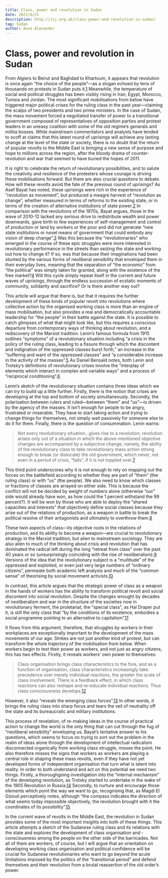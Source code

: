 ```yaml
---
title: Class, power and revolution in Sudan
date: 2021/6/21
description: http://isj.org.uk/class-power-and-revolution-in-sudan/
tag: Sudan
author: Anne Alexander
---
```


# Class, power and revolution in Sudan

From Algiers to Beirut and Baghdad to Khartoum, it appears that revolution is once again “the choice of the people”—as a slogan echoed by tens of thousands on protests in Sudan puts it.[1](http://isj.org.uk/class-power-and-revolution-in-sudan/#footnote-10080-1) Meanwhile, the temperature of social and political struggles has been visibly rising in Iran, Egypt, Morocco, Tunisia and Jordan. The most significant mobilisations from below have triggered major political crises for the ruling class in the past year—claiming the scalps of two presidents and two prime ministers. In the case of Sudan, the mass movement forced a negotiated transfer of power to a transitional government composed of representatives of opposition parties and protest leaders in an uneasy coalition with some of the old regime’s generals and militia bosses. While mainstream commentators and analysts have tended to scoff at claims that this latest round of uprisings will achieve any lasting change at the level of the state or society, there is no doubt that the return of popular revolts to the Middle East is bringing a new sense of purpose and hope to millions across the region, after the bloody drama of counter-revolution and war that seemed to have buried the hopes of 2011.

It is right to celebrate the return of revolutionary possibilities, and to salute the creativity and resilience of the protesters whose courage is driving these mobilisations forward. But there are also crucial questions to debate. How will these revolts avoid the fate of the previous round of uprisings? As Asef Bayat has noted, these uprisings were rich in the experience of “revolution as movement”, but produced a meagre harvest of “revolution as change”, whether measured in terms of reforms to the existing state, or in terms of the creation of alternative institutions of state power.[2](http://isj.org.uk/class-power-and-revolution-in-sudan/#footnote-10080-2) In comparison with the revolutions of the 1970s, Bayat argues, those in the wave of 2010-12 lacked any serious drive to redistribute wealth and power downwards, gave birth to few experiences of self-management and control of production or land by workers or the poor and did not generate “new state institutions or novel means of government that could embody any vision of deep change”.[3](http://isj.org.uk/class-power-and-revolution-in-sudan/#footnote-10080-3) Was this because the “revolutionaries” who emerged in the course of these epic struggles were more interested in revolutionary performance in the streets than seizing the state and working out how to change it? If so, was that because their imaginations had been stunted by the various forms of neoliberal sensibility that enveloped them in their everyday lives, meaning that the separation of “the economic” from “the political” was simply taken for granted, along with the existence of the free market?[4](http://isj.org.uk/class-power-and-revolution-in-sudan/#footnote-10080-4) Will this cycle simply repeat itself in the current and future waves of uprisings, through the endless succession of ecstatic moments of community, solidarity and sacrifice? Or is there another way out?

This article will argue that there is, but that it requires the further development of these kinds of popular revolt into revolutions where collective action by the organised working class is more than an engine of mass mobilisation, but also provides a real and democratically accountable leadership for “the people” in their battle against the state. It is possible to catch glimpses of what that might look like, but this requires a conscious departure from contemporary ways of thinking about revolution, and a rediscovery of the Marxist tradition. Lenin’s famous formula from 1915 outlines “symptoms” of a revolutionary situation including “a crisis in the policy of the ruling class, leading to a fissure through which the discontent and indignation of the oppressed classes burst forth,” an increase in the “suffering and want of the oppressed classes” and “a considerable increase in the activity of the masses”.[5](http://isj.org.uk/class-power-and-revolution-in-sudan/#footnote-10080-5) As Daniel Bensaïd notes, both Lenin and Trotsky’s definitions of revolutionary crises involve the “interplay of elements which interact in complex and variable ways” and a process of “reciprocal conditioning”.[6](http://isj.org.uk/class-power-and-revolution-in-sudan/#footnote-10080-6)

Lenin’s sketch of the revolutionary situation contains three ideas which we can try to build up a little further. Firstly, there is the notion that crises are developing at the top and bottom of society simultaneously. Secondly, the polarisation between rulers and ruled—between “them” and “us”—is driven by the agency of the masses. It isn’t enough for people to be angry, frustrated or miserable. They have to start taking action and trying to change things for themselves, not simply wait passively for someone else to do it for them. Finally, there is the question of consummation. Lenin warns:

> Not every revolutionary situation…gives rise to a revolution; revolution arises only out of a situation in which the above-mentioned objective changes are accompanied by a subjective change, namely, the ability of the revolutionary class to take revolutionary mass action strong enough to break (or dislocate) the old government, which never, not even in a period of crisis, “falls”, if it is not toppled over.[7](http://isj.org.uk/class-power-and-revolution-in-sudan/#footnote-10080-7)

This third point underscores why it is not enough to rely on mapping out the forces on the battlefield according to whether they are part of “them” (the ruling class) or with “us” (the people). We also need to know which classes or fractions of classes are arrayed on either side. This is because the conflict will not be decided by weight of numbers alone (otherwise “our” side would already have won, as how could the 1 percent withstand the 99 percent?). It will be won by those who are able to deploy the “shared capacities and interests” that objectively define social classes because they arise out of the relations of production, as a weapon in battle to break the political resolve of their antagonists and ultimately to overthrow them.[8](http://isj.org.uk/class-power-and-revolution-in-sudan/#footnote-10080-8)

These twin aspects of class—its objective roots in the relations of production, and its ability to become a weapon—are crucial to revolutionary strategy in the Marxist tradition, but alien to mainstream sociology. They are also alien to much of the thinking about crisis and revolution that has dominated the radical left during the long “retreat from class” over the past 40 years or so (unsurprisingly coinciding with the rise of neoliberalism).[9](http://isj.org.uk/class-power-and-revolution-in-sudan/#footnote-10080-9) Versions of the idea that the revolutionary subject is a “multitude” of the oppressed and exploited, or even just very large numbers of “ordinary citizens”, permeate both academic left analysis and much of the “common sense” of theorising by social movement activists.[10](http://isj.org.uk/class-power-and-revolution-in-sudan/#footnote-10080-10)

In contrast, this article argues that the strategic power of class as a weapon in the hands of workers has the ability to transform political revolt and social discontent into social revolution. Despite the changes wrought by decades of neoliberalism and war in the structure of the societies now in revolutionary ferment, the proletariat, the “special class”, as Hal Draper put it, is still the only class that “by the conditions of its existence, embodies a social programme pointing to an alternative to capitalism”.[11](http://isj.org.uk/class-power-and-revolution-in-sudan/#footnote-10080-11)

It flows from this argument, therefore, that struggles by workers in their workplaces are exceptionally important to the development of the mass movements of our age. Strikes are not just another kind of protest, but can transform the whole trajectory of the mobilisation from below. When workers begin to test their power as workers, and not just as angry citizens, this has two effects. Firstly, it reveals workers’ own power to themselves:

> Class organisation brings class characteristics to the fore, and as a function of organisation, class characteristics increasingly take precedence over merely individual reactions, the greater the scale of class involvement. There is a feedback effect, in which class reactions can also reshape and re-educate individual reactions. Thus class consciousness develops.[12](http://isj.org.uk/class-power-and-revolution-in-sudan/#footnote-10080-12)

However, it also “reveals the emerging class forces”.[13](http://isj.org.uk/class-power-and-revolution-in-sudan/#footnote-10080-13) In other words, it brings the ruling class into sharp focus and tears the veil of neutrality off the state and its bureaucratic and military institutions.

This process of revelation, of re-making ideas in the course of practical action to change the world is the only thing that can cut through the fug of “neoliberal sensibility” enveloping us. Bayat’s tentative answer to his questions, which seems to focus on trying to sort out the problem in the realm of ideas alone through the development of intellectual radicalism disconnected organically from working class struggle, misses the point. He also therefore misses the signs that workers as workers are playing a central role in shaping these mass revolts, even if they have not yet developed forms of independent organisation that turn what is latent into reality. In order to both understand and act on this potential we need two things. Firstly, a thoroughgoing investigation into the “internal mechanism” of the developing revolution, as Trotsky started to undertake in the wake of the 1905 Revolution in Russia.[14](http://isj.org.uk/class-power-and-revolution-in-sudan/#footnote-10080-14) Secondly, to nurture and encourage those elements which point the way we want to go, recognising that, as Magdi El Gizouli perceptively notes, although “the compass indicates the direction of what seems today impossible objectively, the revolution brought with it the coordinates of its possibility”.[15](http://isj.org.uk/class-power-and-revolution-in-sudan/#footnote-10080-15)

In the current wave of revolts in the Middle East, the revolution in Sudan provides some of the most important insights into both of these things. This article attempts a sketch of the Sudanese ruling class and its relations with the state and explores the development of class organisation and ­consciousness among the people on the other side of the barricades. Not all of them are ­workers, of course, but I will argue that an orientation on developing working class organisation and political confidence will be crucial for Sudanese ­revolutionaries who want to go beyond the acute limitations imposed by the politics of the “transitional period” and defend themselves and their revolution from a brutal reassertion of the old order’s power.